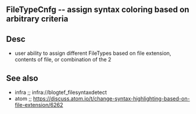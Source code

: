 
<!---
### <beg-file_info>
### document_metadata:
###   - caption: "__blank__"
###     desc: |
###         * AUTO-GENERATED-FILE ;; any direct edits will be lost
###     seeinstead: |
###         *  href="smartpath://mytrybits/t/trytexteditor/txt/blogtef.yaml.txt" find="uuid01rrmy004"
### <end-file_info>
--->

## FileTypeCnfg             --  assign syntax coloring based on arbitrary criteria

## Desc
* user ability to assign different FileTypes based on file extension, contents of file, or combination of the 2


## See also
* infra ;; infra://blogtef_filesyntaxdetect
* atom ;; https://discuss.atom.io/t/change-syntax-highlighting-based-on-file-extension/6262


